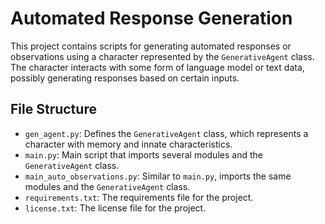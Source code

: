 # Automated Response Generation
This project contains scripts for generating automated responses or observations using a character represented by the `GenerativeAgent` class. The character interacts with some form of language model or text data, possibly generating responses based on certain inputs.
## File Structure
- `gen_agent.py`: Defines the `GenerativeAgent` class, which represents a character with memory and innate characteristics.
- `main.py`: Main script that imports several modules and the `GenerativeAgent` class.
- `main_auto_observations.py`: Similar to `main.py`, imports the same modules and the `GenerativeAgent` class.
- `requirements.txt`: The requirements file for the project.
- `license.txt`: The license file for the project.

